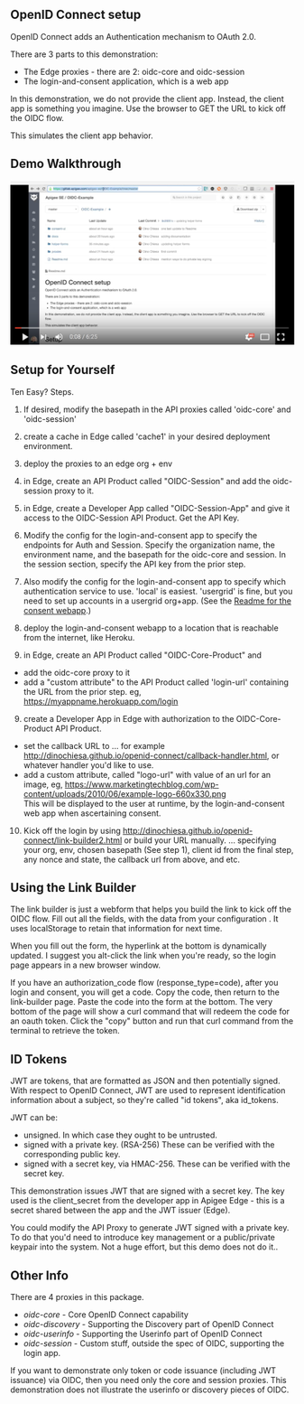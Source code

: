 ## OpenID Connect setup

OpenID Connect adds an Authentication mechanism to OAuth 2.0.

There are 3 parts to this demonstration:
* The Edge proxies - there are 2: oidc-core and oidc-session
* The login-and-consent application, which is a web app


In this demonstration, we do not provide the client app. Instead, the client app is something you imagine. Use the browser to GET the URL to kick off the OIDC flow. 

This simulates the client app behavior.

## Demo Walkthrough

[![Screenshot of demo walkthrough video](docs/OIDC_Demo_Walkthrough_for_Apigee_SEs.png)](https://youtu.be/hJNGu0RFzzc "OIDC Demo Walkthrough")

## Setup for Yourself

Ten Easy? Steps.


1. If desired, modify the basepath in the API proxies called 'oidc-core' and 'oidc-session'

2. create a cache in Edge called 'cache1' in your desired deployment environment.

3. deploy the proxies to an edge org + env

4. in Edge, create an API Product called "OIDC-Session" and add the oidc-session proxy to it. 

4. in Edge, create a Developer App called "OIDC-Session-App" and give it access to the OIDC-Session API Product.  Get the API Key. 

5. Modify the config for the login-and-consent app to specify the endpoints for Auth and Session. Specify the organization name, the environment name, and the basepath for the oidc-core and session.
In the session section, specify the API key from the prior step.

6. Also modify the config for the login-and-consent app to specify which authentication service to use. 'local' is easiest.  'usergrid' is fine, but you need to set up accounts in a usergrid org+app. (See the [Readme for the consent webapp](consent-ui/Readme.md).)

7. deploy the login-and-consent webapp to a location that is reachable from the internet, like Heroku.

8. in Edge, create an API Product called "OIDC-Core-Product" and
  - add the oidc-core proxy to it
  - add a "custom attribute" to the API Product called 'login-url' containing the URL from the prior step.
    eg, https://myappname.herokuapp.com/login

9.  create a Developer App in Edge with authorization to the OIDC-Core-Product API Product.
  - set the callback URL to ... for example http://dinochiesa.github.io/openid-connect/callback-handler.html, or whatever handler you'd like to use. 
  - add a custom attribute, called "logo-url"
    with value of an url for an image, eg, https://www.marketingtechblog.com/wp-content/uploads/2010/06/example-logo-660x330.png  
    This will be displayed to the user at runtime, by the login-and-consent web app when ascertaining consent. 


10. Kick off the login by using http://dinochiesa.github.io/openid-connect/link-builder2.html or build your URL manually. 
... specifying  your org, env, chosen basepath (See step 1), client id from the final step, any nonce and state, the callback url from above, and etc.



## Using the Link Builder

The link builder is just a webform that helps you build the link to kick off the OIDC flow.
Fill out all the fields, with the data from your configuration . It uses localStorage to retain that information for next time.

When you fill out the form, the hyperlink at the bottom is dynamically updated. I suggest you alt-click the link when you're ready, so the login page appears in a new browser window.


If you have an authorization_code flow (response_type=code), after you login and consent, you will get a code.  Copy the code, then return to the link-builder page. Paste the code into the form at the bottom.  The very bottom of the page will show a curl command that will redeem the code for an oauth token. Click the "copy" button and run that curl command from the terminal to retrieve the token.


## ID Tokens

JWT are tokens, that are formatted as JSON and then potentially signed. With respect to OpenID Connect, JWT are used to represent identification information about a subject, so they're called "id tokens", aka id_tokens.

JWT can be:
* unsigned. In which case they ought to be untrusted. 
* signed with a private key. (RSA-256) These can be verified with the corresponding public key. 
* signed with a secret key, via HMAC-256.  These can be verified with the secret key. 

This demonstration issues JWT that are signed with a secret key. The key used is the client_secret from the developer app in Apigee Edge  - this is a secret shared  between the app and the JWT issuer (Edge). 

You could modify the API Proxy to generate JWT signed with a private key. To do that you'd need to introduce key management or a public/private keypair into the system. Not a huge effort, but this demo does not do it..


## Other Info

There are 4 proxies in this package.

* *oidc-core* - Core OpenID Connect capability
* *oidc-discovery* - Supporting the Discovery part of OpenID Connect
* *oidc-userinfo* - Supporting the Userinfo part of OpenID Connect
* *oidc-session* - Custom stuff, outside the spec of OIDC, supporting the login app.

If you want to demonstrate only token or code issuance (including JWT issuance) via OIDC, then you need only the core and session proxies. This demonstration does not illustrate the userinfo or discovery pieces of OIDC. 


